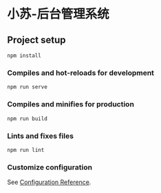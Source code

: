 <!--
 * @Author: zhangxin
 * @Date: 2022-01-27 13:59:12
 * @LastEditors: zhangxin
 * @LastEditTime: 2022-02-25 09:44:43
 * @Description: 
-->
# 小苏-后台管理系统

## Project setup
```
npm install
```

### Compiles and hot-reloads for development
```
npm run serve
```

### Compiles and minifies for production
```
npm run build
```

### Lints and fixes files
```
npm run lint
```

### Customize configuration
See [Configuration Reference](https://cli.vuejs.org/config/).


